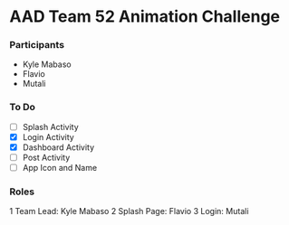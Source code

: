 # AAD Team 52 Animation Challenge

### Participants

- Kyle Mabaso
- Flavio
- Mutali

### To Do

- [ ] Splash Activity
- [x] Login Activity
- [x] Dashboard Activity
- [ ] Post Activity
- [ ] App Icon and Name

### Roles

1 Team Lead: Kyle Mabaso
2 Splash Page: Flavio
3 Login: Mutali